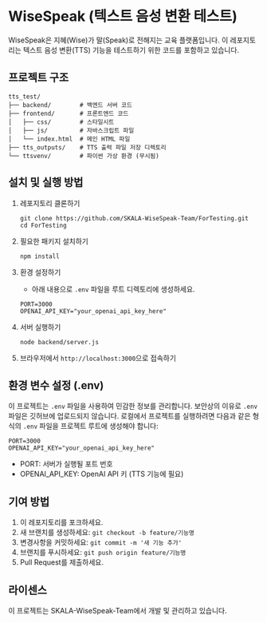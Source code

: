 # WiseSpeak (텍스트 음성 변환 테스트)

WiseSpeak은 지혜(Wise)가 말(Speak)로 전해지는 교육 플랫폼입니다. 이 레포지토리는 텍스트 음성 변환(TTS) 기능을 테스트하기 위한 코드를 포함하고 있습니다.

## 프로젝트 구조

```
tts_test/
├── backend/        # 백엔드 서버 코드
├── frontend/       # 프론트엔드 코드
│   ├── css/        # 스타일시트
│   ├── js/         # 자바스크립트 파일
│   └── index.html  # 메인 HTML 파일
├── tts_outputs/    # TTS 출력 파일 저장 디렉토리
└── ttsvenv/        # 파이썬 가상 환경 (무시됨)
```

## 설치 및 실행 방법

1. 레포지토리 클론하기
   ```
   git clone https://github.com/SKALA-WiseSpeak-Team/ForTesting.git
   cd ForTesting
   ```

2. 필요한 패키지 설치하기
   ```
   npm install
   ```

3. 환경 설정하기
   - 아래 내용으로 `.env` 파일을 루트 디렉토리에 생성하세요.
   ```
   PORT=3000
   OPENAI_API_KEY="your_openai_api_key_here"
   ```

4. 서버 실행하기
   ```
   node backend/server.js
   ```

5. 브라우저에서 `http://localhost:3000`으로 접속하기

## 환경 변수 설정 (.env)

이 프로젝트는 `.env` 파일을 사용하여 민감한 정보를 관리합니다. 보안상의 이유로 `.env` 파일은 깃허브에 업로드되지 않습니다. 로컬에서 프로젝트를 실행하려면 다음과 같은 형식의 `.env` 파일을 프로젝트 루트에 생성해야 합니다:

```
PORT=3000
OPENAI_API_KEY="your_openai_api_key_here"
```

* PORT: 서버가 실행될 포트 번호
* OPENAI_API_KEY: OpenAI API 키 (TTS 기능에 필요)

## 기여 방법

1. 이 레포지토리를 포크하세요.
2. 새 브랜치를 생성하세요: `git checkout -b feature/기능명`
3. 변경사항을 커밋하세요: `git commit -m '새 기능 추가'`
4. 브랜치를 푸시하세요: `git push origin feature/기능명`
5. Pull Request를 제출하세요.

## 라이센스

이 프로젝트는 SKALA-WiseSpeak-Team에서 개발 및 관리하고 있습니다.